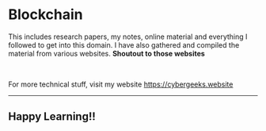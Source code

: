 # Blockchain
This includes research papers, my notes, online material and everything I followed to get into this domain.
I have also gathered and compiled the material from various websites. **Shoutout to those websites**

<br>

For more technical stuff, visit my website <a href="https://cybergeeks.website" target="_blank" >https://cybergeeks.website</a>

---

## Happy Learning!!
